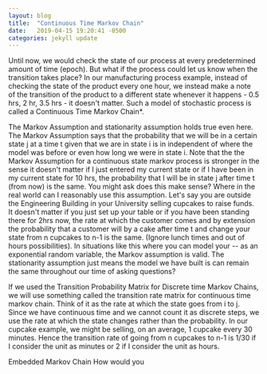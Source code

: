 ```yaml
---
layout: blog
title:  "Continuous Time Markov Chain"
date:   2019-04-15 19:20:41 -0500
categories: jekyll update
---
```


Until now, we would check the state of our process at every predetermined amount of time (epoch). But what if the process could let us know when the transition takes place? In our manufacturing process example, instead of checking the state of the product every one hour, we instead make a note of the transition of the product to a different state whenever it happens - 0.5 hrs, 2 hr, 3.5 hrs - it doesn't matter. Such a model of stochastic process is called a Continuous Time Markov Chain*. 

The Markov Assumption and stationarity assumption holds true even here. The Markov Assumption says that the probability that we will be in a certain state j at a time t given that we are in state i is in independent of where the model was before or even how long we were in state i. Note that the the Markov Assumption for a continuous state markov process is stronger in the sense it doesn't matter if I just entered my current state or if I have been in my current state for 10 hrs, the probability that I will be in state j after time t (from now) is the same. You might ask does this make sense? Where in the real world can I reasonably use this assumption. Let's say you are outside the Engineering Building in your University selling cupcakes to raise funds. It doesn't matter if you just set up your table or if you have been standing there for 2hrs now, the rate at which the customer comes and by extension the probability that a customer will by a cake after time t and change your state from n cupcakes to n-1 is the same. (Ignore lunch times and out of hours possibilities). In situations like this where you can model your -- as an exponential random variable, the Markov assumption is valid. The stationarity assumption just means the model we have built is can remain the same throughout our time of asking questions?

If we used the Transition Probability Matrix for Discrete time Markov Chains, we will use something called the transition rate matrix for continuous time markov chain. Think of it as the rate at which the state goes from i to j. Since we have continuous time and we cannot count it as discrete steps, we use the rate at which the state changes rather than the probability. In our cupcake example, we might be selling, on an average, 1 cupcake every 30 minutes. Hence the transition rate of going from n cupcakes to n-1 is 1/30 if I consider the unit as minutes or 2 if I consider the unit as hours. 

Embedded Markov Chain
How would you 
